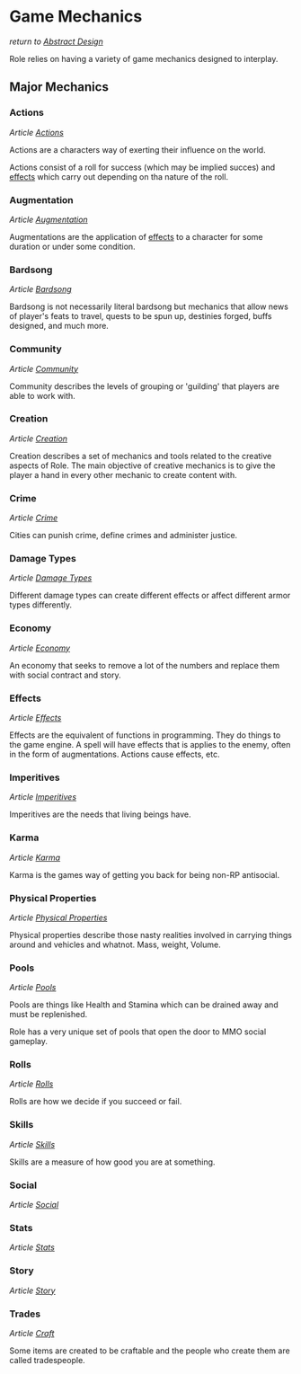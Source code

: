 # Game Mechanics
*return to [Abstract Design](../README.md)*

Role relies on having a variety of game mechanics designed to interplay.

## Major Mechanics

### Actions
*Article [Actions](actions.md)*

Actions are a characters way of exerting their influence on the world.

Actions consist of a roll for success (which may be implied succes) and [effects](effects.md) which carry out depending on tha nature of the roll.

### Augmentation
*Article [Augmentation](augmentation.md)*

Augmentations are the application of [effects](effects.md) to a character for some duration or under some condition.

### Bardsong
*Article [Bardsong](bardsong.md)*

Bardsong is not necessarily literal bardsong but mechanics that allow news of player's feats to travel, quests to be spun up, destinies forged, buffs designed, and much more.

### Community
*Article [Community](community.md)*

Community describes the levels of grouping or 'guilding' that players are able to work with.

### Creation
*Article [Creation](creation.md)*

Creation describes a set of mechanics and tools related to the creative aspects of Role. The main objective of creative mechanics is to give the player a hand in every other mechanic to create content with.

### Crime
*Article [Crime](crime.md)*

Cities can punish crime, define crimes and administer justice.

### Damage Types
*Article [Damage Types](damage-types.md)*

Different damage types can create different effects or affect different armor types differently.

### Economy
*Article [Economy](economy.md)*

An economy that seeks to remove a lot of the numbers and replace them with social contract and story.

### Effects
*Article [Effects](effects.md)*

Effects are the equivalent of functions in programming. They do things to the game engine. A spell will have effects that is applies to the enemy, often in the form of augmentations. Actions cause effects, etc.

### Imperitives
*Article [Imperitives](imperitives.md)*

Imperitives are the needs that living beings have.

### Karma
*Article [Karma](karma.md)*

Karma is the games way of getting you back for being non-RP antisocial.

### Physical Properties
*Article [Physical Properties](physical-properties.md)*

Physical properties describe those nasty realities involved in carrying things around and vehicles and whatnot. Mass, weight, Volume.

### Pools
*Article [Pools](pools.md)*

Pools are things like Health and Stamina which can be drained away and must be replenished.

Role has a very unique set of pools that open the door to MMO social gameplay.

### Rolls
*Article [Rolls](rolls.md)*

Rolls are how we decide if you succeed or fail.

### Skills
*Article [Skills](skills.md)*

Skills are a measure of how good you are at something.

### Social
*Article [Social](social.md)*


### Stats
*Article [Stats](stats.md)*

### Story
*Article [Story](story.md)*

### Trades
*Article [Craft](trades.md)*

Some items are created to be craftable and the people who create them are called tradespeople.